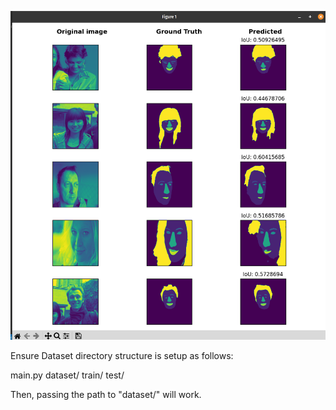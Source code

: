 ![img](demo/helen_test.png)

Ensure Dataset directory structure is setup as follows:

main.py
dataset/
        train/
        test/

Then, passing the path to "dataset/" will work.
